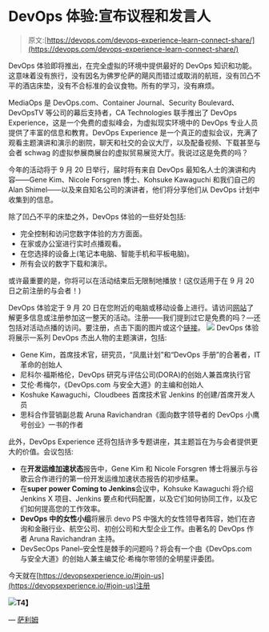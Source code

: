# DevOps 体验:宣布议程和发言人

> 原文:[https://devops.com/devops-experience-learn-connect-share/](https://devops.com/devops-experience-learn-connect-share/)

DevOps 体验即将推出，在完全虚拟的环境中提供最好的 DevOps 知识和功能。这意味着没有旅行，没有因名为佛罗伦萨的飓风而错过或取消的航班，没有凹凸不平的酒店床垫，没有不合标准的会议食物。所有的学习，没有麻烦。

MediaOps 是 DevOps.com、Container Journal、Security Boulevard、DevOpsTV 等公司的幕后支持者，CA Technologies 联手推出了 DevOps Experience，这是一个免费的虚拟峰会，为虚拟现实环境中的 DevOps 专业人员提供了丰富的信息和教育。DevOps Experience 是一个真正的虚拟会议，充满了观看主题演讲和演示的剧院，聊天和社交的会议大厅，以及配备视频、下载甚至与会者 schwag 的虚拟参展商展台的虚拟贸易展览大厅。我说过这是免费的吗？

今年的活动将于 9 月 20 日举行，届时将有来自 DevOps 最知名人士的演讲和内容——Gene Kim、Nicole Forsgren 博士、Kohsuke Kawaguchi 和我们自己的 Alan Shimel——以及来自知名公司的演讲者，他们将分享他们从 DevOps 计划中收集到的信息。

除了凹凸不平的床垫之外，DevOps 体验的一些好处包括:

*   完全控制和访问您数字体验的方方面面。
*   在家或办公室进行实时点播观看。
*   在您选择的设备上(笔记本电脑、智能手机和平板电脑)。
*   所有会议的数字下载和演示。

或许最重要的是，你将可以在活动结束后无限制地播放！(这仅适用于在 9 月 20 日之前注册的与会者！)

DevOps 体验定于 9 月 20 日在您附近的电脑或移动设备上进行。请访问[网站](https://devopsexperience.io/)了解更多信息或注册参加这一整天的活动。注册——我们提到过它是免费的吗？—还包括对活动点播的访问。要注册，点击下面的图片或这个[链接](https://devopsexperience.io/#join-us)。 [![](../Images/cd9bdd967e39567f197ce80397648f6f.png)](https://devopsexperience.io/#join-us) DevOps 体验将展示一系列 DevOps 杰出人物的主题演讲，包括:

*   Gene Kim，首席技术官，研究员，“凤凰计划”和“DevOps 手册”的合著者，IT 革命的创始人
*   尼科尔·福斯格伦，DevOps 研究与评估公司(DORA)的创始人兼首席执行官
*   艾伦·希梅尔，《DevOps.com 与安全大道》的主编和创始人
*   Koshuke Kawaguchi，Cloudbees 首席技术官 Jenkins 的创建/首席开发人员
*   思科合作营销副总裁 Aruna Ravichandran《面向数字领导者的 DevOps 小鹰号创业》一书的作者

此外，DevOps Experience 还将包括许多专题讲座，其主题旨在为与会者提供更大的价值。会议包括:

*   在**开发运维加速状态**报告中，Gene Kim 和 Nicole Forsgren 博士将展示与谷歌云合作进行的第一份开发运维加速状态报告的初步结果。
*   在**super power Coming to Jenkins**会议中，Kohsuke Kawaguchi 将介绍 Jenkins X 项目、Jenkins 要点和代码配置，以及它们如何协同工作，以及它们如何提高您的工作效率。
*   **DevOps 中的女性小组**将展示 devo PS 中强大的女性领导者阵容，她们在咨询和金融行业、航空公司、初创公司和大型企业工作。由著名的 DevOps 作者 Aruna Ravichandran 主持。
*   DevSecOps Panel–安全性是棘手的问题吗？将会有一个由《DevOps.com 与安全大道》的创始人兼主编艾伦·希梅尔带领的全明星评委团。

今天就在[https://devopsexperience.io/#join-us](https://devopsexperience.io/#join-us)注册

**[![](../Images/6eb00b907a7e2b3659987c50b886e3e8.png)](https://devopsexperience.io/#join-us)T4】**

— [萨利姆](https://devops.com/author/saleem/)